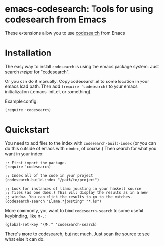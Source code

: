 # emacs-codesearch: Tools for using codesearch from Emacs

These extensions allow you to use
[codesearch](https://github.com/google/codesearch) from Emacs

Installation
============

The easy way to install `codesearch` is using the emacs package
system. Just search [*melpa*](https://melpa.org/) for "codesearch".

Or you can do it manually. Copy codesearch.el to some location in your
emacs load path. Then add `(require 'codesearch)` to your emacs
initialization (.emacs, init.el, or something).

Example config:

```elisp
(require 'codesearch)
```

Quickstart
==========

You need to add files to the index with `codesearch-build-index` (or
you can do this outside of emacs with `cindex`, of course.) Then
search for what you want in your index:

```elisp
;; First import the package.
(require 'codesearch)

;; Index all of the code in your project.
(codesearch-build-index "/path/to/project")

;; Look for instances of llama jousting in your haskell source
;; files (as one does.) This will display the results as in a new
;; window. You can click the results to go to the matches.
(codesearch-search "Llama.*jousting" "*.hs")
```

More commonly, you want to bind `codesearch-search` to some useful
keybinding, like `M-.`:

```elisp
(global-set-key "\M-." 'codesearch-search)
```

There's more to codesearch, but not much. Just scan the source to see
what else it can do.
